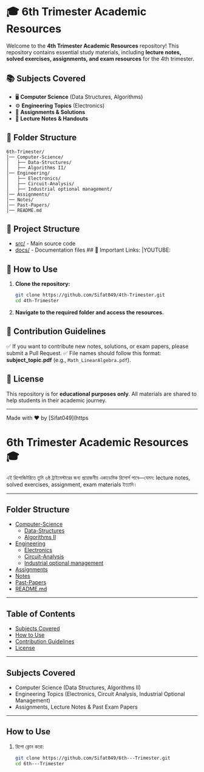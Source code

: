 # 🎓 6th Trimester Academic Resources

Welcome to the **4th Trimester Academic Resources** repository! This repository contains essential study materials, including **lecture notes, solved exercises, assignments, and exam resources** for the 4th trimester.

## 📚 Subjects Covered
- 🖥️ **Computer Science** (Data Structures, Algorithms)
- ⚙️ **Engineering Topics** (Electronics)
- 📝 **Assignments & Solutions**
- 📖 **Lecture Notes & Handouts**

## 📂 Folder Structure
```
6th-Trimester/
│── Computer-Science/
│   ├── Data-Structures/
│   ├── Algorithms II/
│── Engineering/
│   ├── Electronics/
│   ├── Circuit-Analysis/
│   ├── Industrial optional management/
│── Assignments/
│── Notes/
│── Past-Papers/
│── README.md
```
## 📂 Project Structure
- [src/](src/) - Main source code  
- [docs/](docs/) - Documentation files  ## 📂 Important Links: 
|YOUTUBE:
## 🔽 How to Use
1. **Clone the repository:**
   ```bash
   git clone https://github.com/Sifat049/4th-Trimester.git
   cd 4th-Trimester
   ```
2. **Navigate to the required folder and access the resources.**

## 🎯 Contribution Guidelines
✅ If you want to contribute new notes, solutions, or exam papers, please submit a Pull Request.
✅ File names should follow this format: **subject_topic.pdf** (e.g., `Math_LinearAlgebra.pdf`).

## 📜 License
This repository is for **educational purposes only**. All materials are shared to help students in their academic journey.

---  
Made with ❤️ by [Sifat049](https














# 6th Trimester Academic Resources 🎓

এই রিপোজিটরিতে তুমি ৬ষ্ঠ ট্রাইমেস্টারের জন্য প্রয়োজনীয় একাডেমিক রিসোর্স পাবে—যেমন: lecture notes, solved exercises, assignment, exam materials ইত্যাদি।

---
## Folder Structure

- [Computer-Science](./Computer-Science/)
  - [Data-Structures](./Computer-Science/Data-Structures/)
  - [Algorithms II](./Computer-Science/Algorithms%20II/)
- [Engineering](./Engineering/)
  - [Electronics](./Engineering/Electronics/)
  - [Circuit-Analysis](./Engineering/Circuit-Analysis/)
  - [Industrial optional management](./Engineering/Industrial%20optional%20management/)
- [Assignments](./Assignments/)
- [Notes](./Notes/)
- [Past-Papers](./Past-Papers/)
- [README.md](./README.md)

---

## Table of Contents

- [Subjects Covered](#subjects-covered)
- [How to Use](#how-to-use)
- [Contribution Guidelines](#contribution-guidelines)
- [License](#license)

---

##  Subjects Covered

-  Computer Science (Data Structures, Algorithms II)  
-  Engineering Topics (Electronics, Circuit Analysis, Industrial Optional Management)  
- Assignments, Lecture Notes & Past Exam Papers

---

##  How to Use

1. রিপো ক্লোন করো:
   ```bash
   git clone https://github.com/Sifat049/6th---Trimester.git
   cd 6th---Trimester

